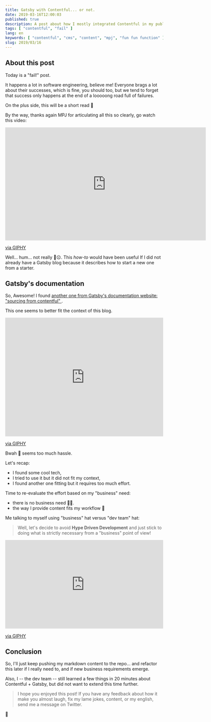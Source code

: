 ```yaml
---
title: Gatsby with Contentful... or not.
date: 2019-03-16T12:00:03
published: true
description: A post about how I mostly integrated Contentful in my publishing workflow, but failed, and did not do it.
tags: [ "contentful", "fail" ]
lang: en
keywords: [ "contentful", "cms", "content", "mpj", "fun fun function" ]
slug: 2019/03/16
---
```


## About this post

Today is a "fail!" post.

It happens a lot in software engineering, believe me!
Everyone brags a lot about their successes, which is fine, you should too, but we tend to forget that success only happens at the end of a looooong road full of failures.

On the plus side, this will be a short read 🤣

By the way, thanks again MPJ for articulating all this so clearly, go watch this video:

<iframe id="ytplayer" type="text/html" width="640" height="360"
  src="https://www.youtube.com/embed/oAt5E2xrXH8?autoplay=0&origin=https://lacourt.dev&t=910"
  frameborder="0"/>

## Contentful...

First, what is contentful?

**[Contentful](https://www.contentful.com/)** is a content management system (CMS).
So, you put your content there, edit it, process it through different steps, and then publish it.
There are APIs and lots of integration options that make Contentful a nice choice for a CMS.
I first heard of it because it was recommended by technical bloggers like me that use a similar blog infrastructure (ie. Gatsby).

## ...with Gatsby

So, wow, I found an article showing how to set up [GatsbyJS+Contentful in 5 minutes](https://www.contentful.com/r/knowledgebase/gatsbyjs-and-contentful-in-five-minutes/), that is something I want to try!

Nice move, Contentful! 👍

<div style="width:100%;height:0;padding-bottom:75%;position:relative;"><iframe src="https://giphy.com/embed/l4FBdfoF9kNr1yw2A" width="100%" height="100%" style="position:absolute" frameBorder="0" class="giphy-embed" allowFullScreen></iframe></div><p><a href="https://giphy.com/gifs/spongebob-spongebob-squarepants-season-6-l4FBdfoF9kNr1yw2A">via GIPHY</a></p>

Well... hum... not really 🤔☹️. This *how-to* would have been useful If I did not already have a Gatsby blog because it describes how to start a new one from a starter.

## Gatsby's documentation

So, Awesome! I found [another one from Gatsby's documentation website: "sourcing from contentful" ](https://www.gatsbyjs.org/docs/sourcing-from-contentful/).

This one seems to better fit the context of this blog.

<div style="width:100%;height:0;padding-bottom:75%;position:relative;"><iframe src="https://giphy.com/embed/3ohzAybS8DIscjZ78I" width="100%" height="100%" style="position:absolute" frameBorder="0" class="giphy-embed" allowFullScreen></iframe></div><p><a href="https://giphy.com/gifs/spongebob-spongebob-squarepants-season-5-3ohzAybS8DIscjZ78I">via GIPHY</a></p>

Bwah 🤢 seems too much hassle.

Let's recap:

- I found some cool tech,
- I tried to use it but it did not fit my context,
- I found another one fitting but it requires too much effort.

Time to re-evaluate the effort based on my "business" need:

- there is no business need 🤣😳.
- the way I provide content fits my workflow 🤔

Me talking to myself using "business" hat versus "dev team" hat:
> Well, let's decide to avoid **Hype Driven Development** and just stick to doing what is strictly necessary from a "business" point of view!

<div style="width:100%;height:0;padding-bottom:56%;position:relative;"><iframe src="https://giphy.com/embed/FY2ew2Zii9VOE" width="100%" height="100%" style="position:absolute" frameBorder="0" class="giphy-embed" allowFullScreen></iframe></div><p><a href="https://giphy.com/gifs/train-hype-FY2ew2Zii9VOE">via GIPHY</a></p>

## Conclusion

So, I'll just keep pushing my markdown content to the repo... and refactor this later if I really need to, and if new business requirements emerge.

Also, I -- the dev team -- still learned a few things in 20 minutes about Contentful + Gatsby, but did not want to extend this time further.

> I hope you enjoyed this post! If you have any feedback about how it make you almost laugh, fix my lame jokes, content, or my english, send me a message on Twitter.

👋
